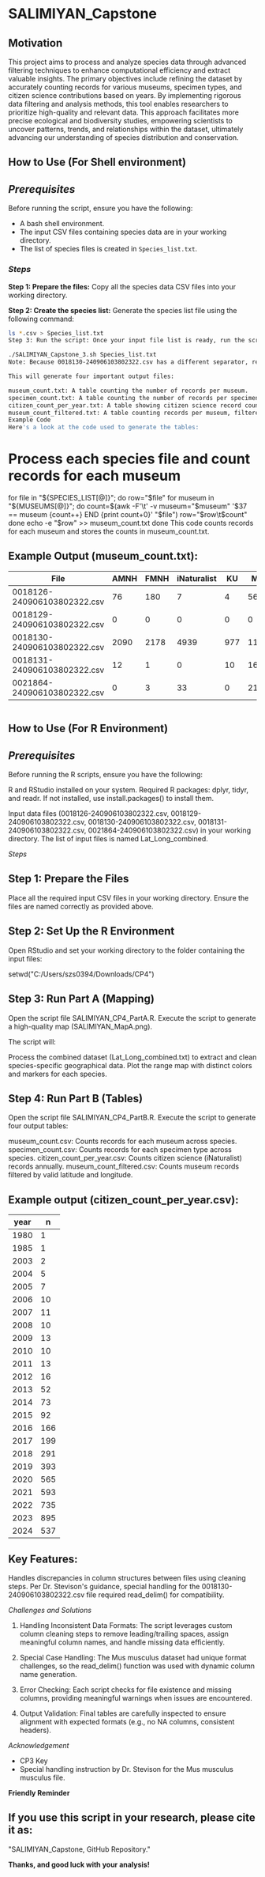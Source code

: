 # SALIMIYAN_Capstone

## Motivation

This project aims to process and analyze species data through advanced filtering techniques to enhance computational efficiency and extract valuable insights. The primary objectives include refining the dataset by accurately counting records for various museums, specimen types, and citizen science contributions based on years. By implementing rigorous data filtering and analysis methods, this tool enables researchers to prioritize high-quality and relevant data. This approach facilitates more precise ecological and biodiversity studies, empowering scientists to uncover patterns, trends, and relationships within the dataset, ultimately advancing our understanding of species distribution and conservation.

## How to Use (For Shell environment)

## *Prerequisites*
Before running the script, ensure you have the following:

- A bash shell environment.
- The input CSV files containing species data are in your working directory.
- The list of species files is created in `Species_list.txt`.

### *Steps*

**Step 1: Prepare the files:** Copy all the species data CSV files into your working directory.

**Step 2: Create the species list:** Generate the species list file using the following command: 
```bash
ls *.csv > Species_list.txt
Step 3: Run the script: Once your input file list is ready, run the script by using Species_list.txt as an argument:

./SALIMIYAN_Capstone_3.sh Species_list.txt
Note: Because 0018130-240906103802322.csv has a different separator, remember to use the right awk command (see below)! The OFS (Output Field Separator) command is used in awk to define the character or string that separates fields in the output. By default, awk uses a space or tab as the field separator.

This will generate four important output files:

museum_count.txt: A table counting the number of records per museum.
specimen_count.txt: A table counting the number of records per specimen type.
citizen_count_per_year.txt: A table showing citizen science record counts (iNaturalist) by year.
museum_count_filtered.txt: A table counting records per museum, filtered by latitude and longitude.
Example Code
Here's a look at the code used to generate the tables:
```
# Process each species file and count records for each museum
for file in "${SPECIES_LIST[@]}"; do
    row="$file"
    for museum in "${MUSEUMS[@]}"; do
        count=$(awk -F'\t' -v museum="$museum" '$37 == museum {count++} END {print count+0}' "$file")
        row="$row\t$count"
    done
    echo -e "$row" >> museum_count.txt
done
This code counts records for each museum and stores the counts in museum_count.txt.

## Example Output (museum_count.txt):

|File                          |AMNH   | FMNH   |iNaturalist |  KU   |  MVZ | NHMUK |NMR | SMF |USNM |YPM  |
|------------------------------|-------|--------|------------|-------|------|-------|----|-----|-----|-----|
|0018126-240906103802322.csv   |  76   |   180  |   7        |  4    |  56  |   15  | 1  |  0  | 1321|  0  |
|0018129-240906103802322.csv   |   0   |    0   |   0        |  0    |   0  |    0  |  9 |  0  |  0  | 193 |
|0018130-240906103802322.csv   | 2090  |  2178  |   4939     |  977  | 11361|  3240 | 48 | 2086| 6459| 244 |
|0018131-240906103802322.csv   |  12   |    1   |   0        |  10   |   16 |    2  |  0 |  0  |   0 |  0  |
|0021864-240906103802322.csv   |   0   |    3   |   33       |   0   | 211  |   78  |  0 |  63 | 536 |  3  |
```

```
## How to Use (For R Environment)
## *Prerequisites*
Before running the R scripts, ensure you have the following:

R and RStudio installed on your system.
Required R packages: dplyr, tidyr, and readr. If not installed, use install.packages() to install them.

Input data files (0018126-240906103802322.csv, 0018129-240906103802322.csv, 0018130-240906103802322.csv, 0018131-240906103802322.csv, 0021864-240906103802322.csv) in your working directory. The list of input files is named Lat_Long_combined.

*Steps*
## Step 1: Prepare the Files
Place all the required input CSV files in your working directory.
Ensure the files are named correctly as provided above.

## Step 2: Set Up the R Environment
Open RStudio and set your working directory to the folder containing the input files:

setwd("C:/Users/szs0394/Downloads/CP4")

## Step 3: Run Part A (Mapping)
Open the script file SALIMIYAN_CP4_PartA.R.
Execute the script to generate a high-quality map (SALIMIYAN_MapA.png).

The script will:

Process the combined dataset (Lat_Long_combined.txt) to extract and clean species-specific geographical data.
Plot the range map with distinct colors and markers for each species.

## Step 4: Run Part B (Tables)
Open the script file SALIMIYAN_CP4_PartB.R.
Execute the script to generate four output tables:

museum_count.csv: Counts records for each museum across species.
specimen_count.csv: Counts records for each specimen type across species.
citizen_count_per_year.csv: Counts citizen science (iNaturalist) records annually.
museum_count_filtered.csv: Counts museum records filtered by valid latitude and longitude.

## Example output (citizen_count_per_year.csv):

| year  |	n |
|-------|-----|
| 1980	| 1   |
| 1985	| 1   |
| 2003	| 2   |
| 2004	| 5   |
| 2005	| 7   |
| 2006	| 10  |
| 2007	| 11  |
| 2008	| 10  |
| 2009	| 13  |
| 2010	| 10  |
| 2011	| 13  |
| 2012	| 16  |
| 2013	| 52  | 
| 2014	| 73  |
| 2015	| 92  |
| 2016	| 166 |
| 2017	| 199 |
| 2018	| 291 |
| 2019	| 393 |
| 2020	| 565 |
| 2021	| 593 |
| 2022	| 735 | 
| 2023	| 895 |
| 2024	| 537 |

## Key Features:
Handles discrepancies in column structures between files using cleaning steps.
Per Dr. Stevison's guidance, special handling for the 0018130-240906103802322.csv file required read_delim() for compatibility.

*Challenges and Solutions*

1. Handling Inconsistent Data Formats:
The script leverages custom column cleaning steps to remove leading/trailing spaces, assign meaningful column names, and handle missing data efficiently.

2. Special Case Handling: The Mus musculus dataset had unique format challenges, so the read_delim() function was used with dynamic column name generation.
3. Error Checking: Each script checks for file existence and missing columns, providing meaningful warnings when issues are encountered.
4. Output Validation: Final tables are carefully inspected to ensure alignment with expected formats (e.g., no NA columns, consistent headers).

*Acknowledgement*
- CP3 Key
- Special handling instruction by Dr. Stevison for the Mus musculus musculus file.
  
**Friendly Reminder**
## If you use this script in your research, please cite it as:
"SALIMIYAN_Capstone, GitHub Repository."

**Thanks, and good luck with your analysis!**
